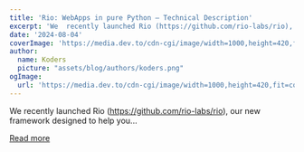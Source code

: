 ```yaml
---
title: 'Rio: WebApps in pure Python — Technical Description'
excerpt: 'We  recently launched Rio (https://github.com/rio-labs/rio), our new framework designed to help you...'
date: '2024-08-04'
coverImage: 'https://media.dev.to/cdn-cgi/image/width=1000,height=420,fit=cover,gravity=auto,format=auto/https%3A%2F%2Fdev-to-uploads.s3.amazonaws.com%2Fuploads%2Farticles%2F92928mt5tvn6i75qwm2i.png'
author:
  name: Koders
  picture: "assets/blog/authors/koders.png"
ogImage:
  url: 'https://media.dev.to/cdn-cgi/image/width=1000,height=420,fit=cover,gravity=auto,format=auto/https%3A%2F%2Fdev-to-uploads.s3.amazonaws.com%2Fuploads%2Farticles%2F92928mt5tvn6i75qwm2i.png'
---
```


We  recently launched Rio (https://github.com/rio-labs/rio), our new framework designed to help you...

[Read more](https://dev.to/p4nd4no/rio-webapps-in-pure-python-technical-description-60)
